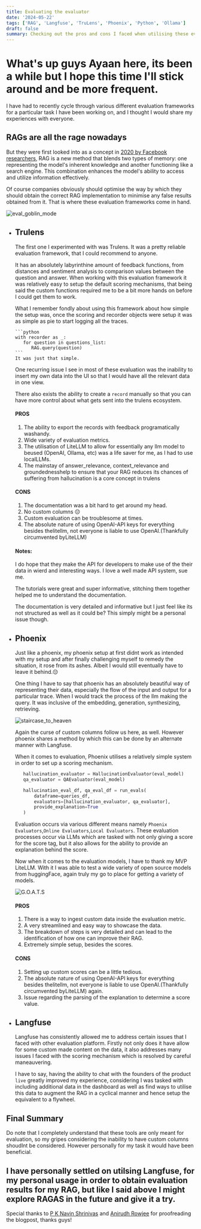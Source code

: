 ```yaml
---
title: Evaluating the evaluator
date: '2024-05-22'
tags: ['RAG', 'Langfuse', 'TruLens', 'Phoenix', 'Python', 'Ollama']
draft: false
summary: Checking out the pros and cons I faced when utilising these evaluators
---
```


# What's up guys Ayaan here, its been a while but I hope this time I'll stick around and be more frequent.

I have had to recently cycle through various different evaluation frameworks for a particular task I have been working on, and I thought I would share my experiences with everyone.

## RAGs are all the rage nowadays

But they were first looked into as a concept in [2020 by Facebook researchers](https://arxiv.org/abs/2005.11401v4), RAG is a new method that blends two types of memory: one representing the model's inherent knowledge and another functioning like a search engine. This combination enhances the model's ability to access and utilize information effectively.

Of course companies obviously should optimise the way by which they should obtain the correct RAG implementation to minimise any false results obtained from it. That is where these evaluation frameworks come in hand.

<Image alt="eval_goblin_mode" src="/static/images/4but3.jpg" width={500} height={300} />

- ## Trulens

  The first one I experimented with was Trulens. It was a pretty reliable evaluation framework, that I could recommend to anyone.

  It has an absolutely labyrinthine amount of feedback functions, from distances and sentiment analysis to comparison values between the question and answer. When working with this evaluation framework it was relatively easy to setup the default scoring mechanisms, that being said the custom functions required me to be a bit more hands on before I could get them to work.

  What I remember fondly about using this framework about how simple the setup was, once the scoring and recorder objects were setup it was as simple as pie to start logging all the traces.

      ```python
      with recorder as _:
         for question in questions_list:
            RAG.query(question)
      ```
      It was just that simple.

  One recurring issue I see in most of these evaluation was the inability to insert my own data into the UI so that I would have all the relevant data in one view.

  There also exists the ability to create a `record` manually so that you can have more control about what gets sent into the trulens ecosystem.

  #### PROS

  1.  The ability to export the records with feedback programatically washandy.
  2.  Wide variety of evaluation metrics.
  3.  The utilisation of LiteLLM to allow for essentially any llm model to beused (OpenAI, Ollama, etc) was a life saver for me, as I had to use localLLMs.
  4.  The mainstay of answer_relevance, context_relevance and groundednesshelp to ensure that your RAG reduces its chances of suffering from hallucination is a core concept in trulens

  #### CONS

  1.  The documentation was a bit hard to get around my head.
  2.  No custom columns 😔
  3.  Custom evaluation can be troublesome at times.
  4.  The absolute nature of using OpenAI-API keys for everything besides thelitellm, not everyone is liable to use OpenAI.(Thankfully circumvented byLiteLLM)

  #### Notes:

  I do hope that they make the API for developers to make use of the their data in wierd and interesting ways. I love a well made API system, sue me.

  The tutorials were great and super informative, stitching them together helped me to understand the documentation.

  The documentation is very detailed and informative but I just feel like its not structured as well as it could be? This simply might be a personal issue though.

- ## Phoenix

  Just like a phoenix, my phoenix setup at first didnt work as intended with my setup and after finally challenging myself to remedy the situation, it rose from its ashes. Albeit I would still eventually have to leave it behind.😔

  One thing I have to say that phoenix has an absolutely beautiful way of representing their data, especially the flow of the input and output for a particular trace. When I would track the process of the llm making the query. It was inclusive of the embedding, generation, synthesizing, retrieving.

   <Image alt="staircase_to_heaven" src="/static/images/phoenix_generation.png" width={800} height={500} />

  Again the curse of custom columns follow us here, as well. However phoenix shares a method by which this can be done by an alternate manner with Langfuse.

  When it comes to evaluation, Phoenix utilises a relatively simple system in order to set up a scoring mechanism.

  ```python
     hallucination_evaluator = HallucinationEvaluator(eval_model)
     qa_evaluator = QAEvaluator(eval_model)

     hallucination_eval_df, qa_eval_df = run_evals(
         dataframe=queries_df,
         evaluators=[hallucination_evaluator, qa_evaluator],
         provide_explanation=True
     )
  ```

  Evaluation occurs via various different means namely `Phoenix Evaluators`,`Online Evaluators`,`Local Evaluators`. These evaluation processes occur via LLMs which are tasked with not only giving a score for the score tag, but it also allows for the ability to provide an explanation behind the score.

  Now when it comes to the evaluation models, I have to thank my MVP LiteLLM. With it I was able to test a wide variety of open source models from huggingFace, again truly my go to place for getting a variety of models.

   <Image alt="G.O.A.T.S" src="/static/images/mvp.jpg" width={500} height={300} />

  #### PROS

  1.  There is a way to ingest custom data inside the evaluation metric.
  2.  A very streamlined and easy way to showcase the data.
  3.  The breakdown of steps is very detailed and can lead to the identification of how one can improve their RAG.
  4.  Extremely simple setup, besides the scores.

  #### CONS

  1.  Setting up custom scores can be a little tedious.
  2.  The absolute nature of using OpenAI-API keys for everything besides thelitellm, not everyone is liable to use OpenAI.(Thankfully circumvented byLiteLLM) again.
  3.  Issue regarding the parsing of the explanation to determine a score value.

- ## Langfuse

  Langfuse has consistently allowed me to address certain issues that I faced with other evaluation platform. Firstly not only does it have allow for some custom made content on the data, it also addresses many issues I faced with the scoring mechanism which is resolved by careful maneauvering.

  I have to say, having the ability to chat with the founders of the product `live` greatly improved my experience, considering I was tasked with including additional data in the dashboard as well as find ways to utilise this data to augment the RAG in a cyclical manner and hence setup the equivalent to a flywheel.

## Final Summary

Do note that I completely understand that these tools are only meant for evaluation, so my gripes considering the inability to have custom columns shoudlnt be considered. However personally for my task it would have been beneficial.

## I have personally settled on utilsing Langfuse, for my personal usage in order to obtain evaluation results for my RAG, but like I said above I might explore RAGAS in the future and give it a try.

Special thanks to [P K Navin Shrinivas](https://www.linkedin.com/in/p-k-navin-shrinivas-1020a01b7/) and [Anirudh Rowjee](http://rowjee.com/) for proofreading the blogpost, thanks guys!
